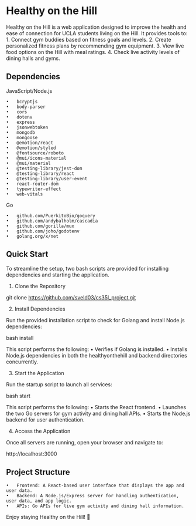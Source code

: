 # Healthy on the Hill

Healthy on the Hill is a web application designed to improve the health and ease of connection for UCLA students living on the Hill. It provides tools to:
	1.	Connect gym buddies based on fitness goals and levels.
	2.	Create personalized fitness plans by recommending gym equipment.
	3.	View live food options on the Hill with meal ratings.
	4.	Check live activity levels of dining halls and gyms.

## Dependencies

JavaScript/Node.js

	•	bcryptjs
	•	body-parser
	•	cors
	•	dotenv
	•	express
	•	jsonwebtoken
	•	mongodb
	•	mongoose
	•	@emotion/react
	•	@emotion/styled
	•	@fontsource/roboto
	•	@mui/icons-material
	•	@mui/material
	•	@testing-library/jest-dom
	•	@testing-library/react
	•	@testing-library/user-event
	•	react-router-dom
	•	typewriter-effect
	•	web-vitals

Go

	•	github.com/PuerkitoBio/goquery
	•	github.com/andybalholm/cascadia
	•	github.com/gorilla/mux
	•	github.com/joho/godotenv
	•	golang.org/x/net

## Quick Start

To streamline the setup, two bash scripts are provided for installing dependencies and starting the application.

1. Clone the Repository

git clone https://github.com/sveld03/cs35l_project.git

2. Install Dependencies

Run the provided installation script to check for Golang and install Node.js dependencies:

bash install

This script performs the following:
	•	Verifies if Golang is installed.
	•	Installs Node.js dependencies in both the healthyonthehill and backend directories concurrently.

3. Start the Application

Run the startup script to launch all services:

bash start

This script performs the following:
	•	Starts the React frontend.
	•	Launches the two Go servers for gym activity and dining hall APIs.
	•	Starts the Node.js backend for user authentication.

4. Access the Application

Once all servers are running, open your browser and navigate to:

http://localhost:3000

## Project Structure

	•	Frontend: A React-based user interface that displays the app and user data.
	•	Backend: A Node.js/Express server for handling authentication, user data, and app logic.
	•	APIs: Go APIs for live gym activity and dining hall information.

Enjoy staying Healthy on the Hill! 🌟